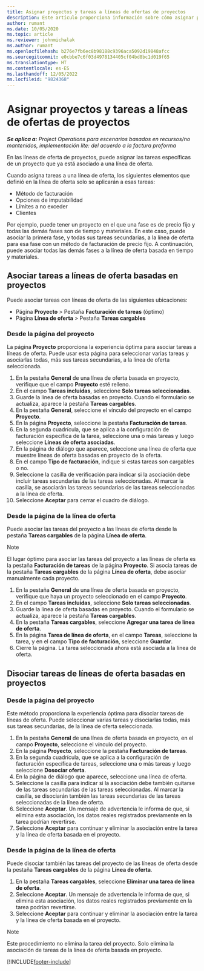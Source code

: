 ```yaml
---
title: Asignar proyectos y tareas a líneas de ofertas de proyectos
description: Este artículo proporciona información sobre cómo asignar proyectos y tareas a líneas de oferta de proyecto.
author: rumant
ms.date: 10/05/2020
ms.topic: article
ms.reviewer: johnmichalak
ms.author: rumant
ms.openlocfilehash: b276e7fb6ec8b98188c9396aca5092d19848afcc
ms.sourcegitcommit: e0cbbe7c6f03d4978134405cf04bd8bc1d019f65
ms.translationtype: HT
ms.contentlocale: es-ES
ms.lasthandoff: 12/05/2022
ms.locfileid: "9824368"
---
```

# <a name="map-projects-and-tasks-to-project-quote-lines"></a>Asignar proyectos y tareas a líneas de ofertas de proyectos

_**Se aplica a:** Project Operations para escenarios basados en recursos/no mantenidos, implementación lite: del acuerdo a la factura proforma_

En las líneas de oferta de proyectos, puede asignar las tareas específicas de un proyecto que ya está asociado a una línea de oferta.

Cuando asigna tareas a una línea de oferta, los siguientes elementos que definió en la línea de oferta solo se aplicarán a esas tareas:

- Método de facturación
- Opciones de imputabilidad
- Límites a no exceder
- Clientes

Por ejemplo, puede tener un proyecto en el que una fase es de precio fijo y todas las demás fases son de tiempo y materiales. En este caso, puede asociar la primera fase, y todas sus tareas secundarias, a la línea de oferta para esa fase con un método de facturación de precio fijo. A continuación, puede asociar todas las demás fases a la línea de oferta basada en tiempo y materiales.

## <a name="associate-tasks-to-project-based-quote-lines"></a>Asociar tareas a líneas de oferta basadas en proyectos

Puede asociar tareas con líneas de oferta de las siguientes ubicaciones:

- Página **Proyecto** > Pestaña **Facturación de tareas** (óptimo)
- Página **Línea de oferta** > Pestaña **Tareas cargables** 

### <a name="from-the-project-page"></a>Desde la página del proyecto

La página **Proyecto** proporciona la experiencia óptima para asociar tareas a líneas de oferta. Puede usar esta página para seleccionar varias tareas y asociarlas todas, más sus tareas secundarias, a la línea de oferta seleccionada.

1. En la pestaña **General** de una línea de oferta basada en proyecto, verifique que el campo **Proyecto** esté relleno.
2. En el campo **Tareas incluidas**, seleccione **Solo tareas seleccionadas**.
3. Guarde la línea de oferta basadas en proyecto. Cuando el formulario se actualiza, aparece la pestaña **Tareas cargables**.
4. En la pestaña **General**, seleccione el vínculo del proyecto en el campo **Proyecto**.
5. En la página **Proyecto**, seleccione la pestaña **Facturación de tareas**.
6. En la segunda cuadrícula, que se aplica a la configuración de facturación específica de la tarea, seleccione una o más tareas y luego seleccione **Líneas de oferta asociadas**.
7. En la página de diálogo que aparece, seleccione una línea de oferta que muestre líneas de oferta basadas en proyecto de la oferta.
8. En el campo **Tipo de facturación**, indique si estas tareas son cargables o no.
9. Seleccione la casilla de verificación para indicar si la asociación debe incluir tareas secundarias de las tareas seleccionadas. Al marcar la casilla, se asociarán las tareas secundarias de las tareas seleccionadas a la línea de oferta.
10. Seleccione **Aceptar** para cerrar el cuadro de diálogo.

### <a name="from-the-quote-line-page"></a>Desde la página de la línea de oferta

Puede asociar las tareas del proyecto a las líneas de oferta desde la pestaña **Tareas cargables** de la página **Línea de oferta**.

>[!NOTE]
>El lugar óptimo para asociar las tareas del proyecto a las líneas de oferta es la pestaña **Facturación de tareas** de la página **Proyecto**. Si asocia tareas de la pestaña **Tareas cargables** de la página **Línea de oferta**, debe asociar manualmente cada proyecto.

1. En la pestaña **General** de una línea de oferta basada en proyecto, verifique que haya un proyecto seleccionado en el campo **Proyecto**.
2. En el campo **Tareas incluidas**, seleccione **Solo tareas seleccionadas**.
3. Guarde la línea de oferta basadas en proyecto. Cuando el formulario se actualiza, aparece la pestaña **Tareas cargables**.
4. En la pestaña **Tareas cargables**, seleccione **Agregar una tarea de línea de oferta**.
5. En la página **Tarea de línea de oferta**, en el campo **Tareas**, seleccione la tarea, y en el campo **Tipo de facturación**, seleccione **Guardar**. 
6. Cierre la página. La tarea seleccionada ahora está asociada a la línea de oferta.

## <a name="disassociate-tasks-from-projectbased-quote-lines"></a>Disociar tareas de líneas de oferta basadas en proyectos

### <a name="from-the-project-page"></a>Desde la página del proyecto

Este método proporciona la experiencia óptima para disociar tareas de líneas de oferta. Puede seleccionar varias tareas y disociarlas todas, más sus tareas secundarias, de la línea de oferta seleccionada.

1. En la pestaña **General** de una línea de oferta basada en proyecto, en el campo **Proyecto**, seleccione el vínculo del proyecto.
2. En la página **Proyecto**, seleccione la pestaña **Facturación de tareas**.
3. En la segunda cuadrícula, que se aplica a la configuración de facturación específica de tareas, seleccione una o más tareas y luego seleccione **Dosociar oferta**.
4. En la página de diálogo que aparece, seleccione una línea de oferta.
5. Seleccione la casilla para indicar si la asociación debe también quitarse de las tareas secundarias de las tareas seleccionadas. Al marcar la casilla, se disociarán también las tareas secundarias de las tareas seleccionadas de la línea de oferta.
6. Seleccione **Aceptar**. Un mensaje de advertencia le informa de que, si elimina esta asociación, los datos reales registrados previamente en la tarea podrían revertirse. 
7. Seleccione **Aceptar** para continuar y eliminar la asociación entre la tarea y la línea de oferta basada en el proyecto.

### <a name="from-the-quote-line-page"></a>Desde la página de la línea de oferta

Puede disociar también las tareas del proyecto de las líneas de oferta desde la pestaña **Tareas cargables** de la página **Línea de oferta**.

1. En la pestaña **Tareas cargables**, seleccione **Eliminar una tarea de línea de oferta**.
2. Seleccione **Aceptar**. Un mensaje de advertencia le informa de que, si elimina esta asociación, los datos reales registrados previamente en la tarea podrían revertirse. 
3. Seleccione **Aceptar** para continuar y eliminar la asociación entre la tarea y la línea de oferta basada en el proyecto.

>[!NOTE]
> Este procedimiento no elimina la tarea del proyecto. Solo elimina la asociación de tareas de la línea de oferta basada en proyecto.


[!INCLUDE[footer-include](../../includes/footer-banner.md)]
